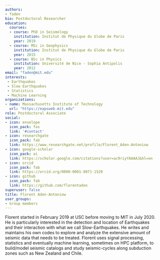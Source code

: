 ```yaml
---
authors:
- faden
bio: Postdoctoral Researcher
education:
  courses:
  - course: PhD in Seismology
    institution: Institut de Physique du Globe de Paris
    year: 2019
  - course: MSc in Geophysics
    institution: Institut de Physique du Globe de Paris
    year: 2015
  - course: BSc in Physics
    institution: Université de Nice - Sophia Antipolis
    year: 2012
email: "faden@mit.edu"
interests:
 - Earthquakes
 - Slow Earthquakes
 - Statistics
 - Machine Learning
organizations:
- name: Massachusetts Institute of Technology
  url: "https://eapsweb.mit.edu"
role: Postdoctoral Associate
social:
- icon: envelope
  icon_pack: fas
  link: '#contact'
- icon: researchgate
  icon_pack: fab
  link: https://www.researchgate.net/profile/Florent_Aden-Antoniow
- icon: google-scholar
  icon_pack: ai
  link: https://scholar.google.com/citations?user=ac9riyYAAAAJ&hl=en
- icon: orcid
  icon_pack: fab
  link: https://orcid.org/0000-0001-8071-1520
- icon: github
  icon_pack: fab
  link: https://github.com/florentaden
superuser: false
title: Florent Aden-Antoniow
user_groups:
- Group members
---
```


Florent started in February 2019 at USC before moving to MIT in July 2020.
He is particularly interested in the detection and location of Earthquakes and
their interaction with what we call Slow-Earthquakes. He writes and maintains his own
codes to explore and analyze the extensive amount of seismic data that needs to be
treated. Florent uses signal processing, statistics and eventually machine learning, sometimes on HPC platform, to build/model seismic catalogs and study seismic-cycles along subduction zones such as New Zealand and Chile.
